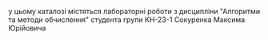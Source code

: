 у цьому каталозі містяться лабораторні роботи з дисципліни "Алгоритми та методи обчислення" студента групи КН-23-1 Сокуренка Максима Юрійовича
